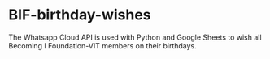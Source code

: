 # BIF-birthday-wishes
The Whatsapp Cloud API is used with Python and Google Sheets to wish all Becoming I Foundation-VIT members on their birthdays.
